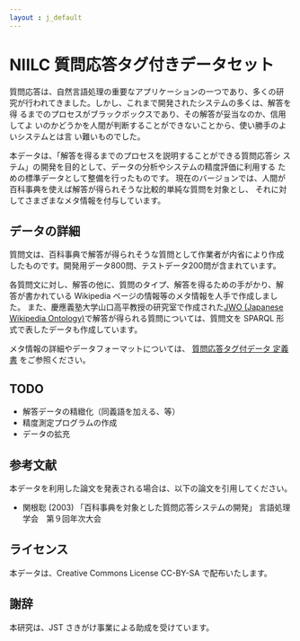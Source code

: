 ```yaml
---
layout : j_default
---
```


# NIILC 質問応答タグ付きデータセット

質問応答は、自然言語処理の重要なアプリケーションの一つであり、多くの研
究が行われてきました。しかし、これまで開発されたシステムの多くは、解答を得
るまでのプロセスがブラックボックスであり、その解答が妥当なのか、信用してよ
いのかどうかを人間が判断することができないことから、使い勝手のよいシステムとは言
い難いものでした。

本データは、「解答を得るまでのプロセスを説明することができる質問応答シ
ステム」の開発を目的として、データの分析やシステムの精度評価に利用する
ための標準データとして整備を行ったものです。
現在のバージョンでは、人間が百科事典を使えば解答が得られそうな比較的単純な質問を対象とし、
それに対してさまざまなメタ情報を付与しています。

## データの詳細

質問文は、百科事典で解答が得られそうな質問として作業者が内省により作成
したものです。開発用データ800問、テストデータ200問が含まれています。

各質問文に対し、解答の他に、質問のタイプ、解答を得るための手がかり、解
答が書かれている Wikipedia ページの情報等のメタ情報を人手で作成しました。
また、慶應義塾大学山口高平教授の研究室で作成された[JWO (Japanese
Wikipedia Ontology)](http://www.wikipediaontology.org)で解答が得られる質問については、質問文を SPARQL 形
式で表したデータも作成しています。

メタ情報の詳細やデータフォーマットについては、
[質問応答タグ付データ 定義書](https://github.com/mynlp/niilc-qa/blob/master/data/NIILC-ECQA2015_AnnotationDefinition.md)
をご参照ください。

## TODO

* 解答データの精緻化（同義語を加える、等）
* 精度測定プログラムの作成
* データの拡充

## 参考文献

本データを利用した論文を発表される場合は、以下の論文を引用してください。

* 関根聡 (2003)
  「百科事典を対象とした質問応答システムの開発」
  言語処理学会　第９回年次大会

## ライセンス

本データは、Creative Commons License CC-BY-SA で配布いたします。

## 謝辞

本研究は、JST さきがけ事業による助成を受けています。

